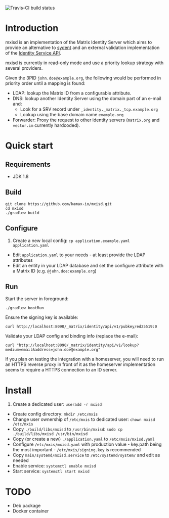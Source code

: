 ![Travis-CI build status](https://travis-ci.org/kamax-io/mxisd.svg?branch=master)

# Introduction
mxisd is an implementation of the Matrix Identity Server which aims to provide an alternative
to [sydent](https://github.com/matrix-org/sydent) and an external validation implementation of the
[Identity Service API](http://matrix.org/docs/spec/identity_service/unstable.html).

mxisd is currently in read-only mode and use a priority lookup strategy with several providers.

Given the 3PID `john.doe@example.org`, the following would be performed in priority order until a mapping is found:
- LDAP: lookup the Matrix ID from a configurable attribute.
- DNS: lookup another Identity Server using the domain part of an e-mail and:
  - Look for a SRV record under `_identity._matrix._tcp.example.org`
  - Lookup using the base domain name `example.org`
- Forwarder: Proxy the request to other identity servers (`matrix.org` and `vector.im` currently hardcoded).

# Quick start
## Requirements
- JDK 1.8

## Build
```
git clone https://github.com/kamax-io/mxisd.git
cd mxisd
./gradlew build
```

## Configure
1. Create a new local config: `cp application.example.yaml application.yaml`
- Edit `application.yaml` to your needs - at least provide the LDAP attributes
- Edit an entity in your LDAP database and set the configure attribute with a Matrix ID (e.g. `@john.doe:example.org`)

## Run
Start the server in foreground:
```
./gradlew bootRun
```

Ensure the signing key is available:
```
curl http://localhost:8090/_matrix/identity/api/v1/pubkey/ed25519:0
```

Validate your LDAP config and binding info (replace the e-mail):
```
curl "http://localhost:8090/_matrix/identity/api/v1/lookup?medium=email&address=john.doe@example.org"
```

If you plan on testing the integration with a homeserver, you will need to run an HTTPS reverse proxy in front of it
as the homeserver implementation seems to require a HTTPS connection to an ID server.

# Install
1. Create a dedicated user: `useradd -r mxisd`
- Create config directory: `mkdir /etc/mxis`
- Change user ownership of `/etc/mxis` to dedicated user: `chown mxisd /etc/mxis`
- Copy `./build/libs/mxisd` to `/usr/bin/mxisd`: `sudo cp ./build/libs/mxisd /usr/bin/mxisd`
- Copy (or create a new) `./application.yaml` to `/etc/mxis/mxisd.yaml`
- Configure `/etc/mxis/mxisd.yaml` with production value - key.path being the most important - `/etc/mxis/signing.key` is recommended
- Copy `main/systemd/mxisd.service` to `/etc/systemd/system/` and edit as needed
- Enable service: `systemctl enable mxisd`
- Start service: `systemctl start mxisd`

# TODO
- Deb package
- Docker container

